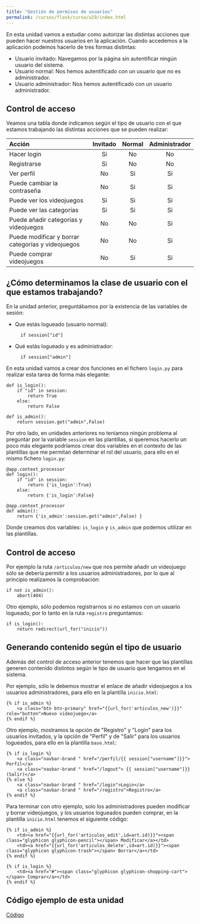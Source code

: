 ```yaml
---
title: "Gestión de permisos de usuarios"
permalink: /cursos/flask/curso/u29/index.html
---
```


En esta unidad vamos a estudiar como autorizar las distintas acciones que pueden hacer nuestros usuarios en la aplicación. Cuando accedemos a la aplicación podemos hacerlo de tres formas distintas:

* Usuario invitado: Navegamos por la página sin autentificar ningún usuario del sistema.
* Usuario normal: Nos hemos autentificado con un usuario que no es administrador.
* Usuario administrador: Nos hemos autentificado con un usuario administrador.

## Control de acceso

Veamos una tabla donde indicamos según el tipo de usuario con el que estamos trabajando las distintas acciones que se pueden realizar:

| Acción   | Invitado | Normal | Administrador |
| :------- | :------: | :----: | :-----------: |
| Hacer login | Si | No | No |
| Registrarse | Si | No | No |
| Ver perfil | No | Si | Si |
| Puede cambiar la contraseña | No | Si | Si |
| Puede ver los videojuegos | Si | Si | Si |
| Puede ver las categorías | Si | Si | Si |
| Puede añadir categorías y videojuegos | No | No | Si |
| Puede modificar y borrar categorías y videojuegos | No | No | Si |
| Puede comprar videojuegos | No | Si | Si |

## ¿Cómo determinamos la clase de usuario con el que estamos trabajando?

En la unidad anterior, preguntábamos por la existencia de las variables de sesión:

* Que estás logueado (usuario normal):

		if session["id"]

* Qué estás logueado y es administrador:

		if session["admin"]

En esta unidad vamos a crear dos funciones en el fichero `login.py` para realizar esta tarea de forma más elegante:

	def is_login():
		if "id" in session:
			return True
		else:
			return False	

	def is_admin():
		return session.get("admin",False) 

Por otro lado, en unidades anteriores no teníamos ningún problema al preguntar por la variable `session` en las plantillas, si queremos hacerlo un poco más elegante podríamos crear dos variables en el contexto de las plantillas que me permitan determinar el rol del usuario, para ello en el mismo fichero `login.py`:

	@app.context_processor
	def login():
		if "id" in session:
			return {'is_login':True}
		else:
			return {'is_login':False}	

	@app.context_processor
	def admin():
		return {'is_admin':session.get("admin",False) }

Donde creamos dos variables: `is_login` y `is_admin` que podemos utilizar en las plantillas.

## Control de acceso

Por ejemplo la ruta `/articulos/new` que nos permite añadir un videojuego sólo se debería permitir a los usuarios administradores, por lo que al principio realizamos la comprobación:

	if not is_admin():
		abort(404)

Otro ejemplo, sólo podemos registrarnos si no estamos con un usuario logueado, por lo tanto en la ruta `registro` preguntamos:

	if is_login():
		return redirect(url_for("inicio"))

## Generando contenido según el tipo de usuario

Además del control de acceso anterior tenemos que hacer que las plantillas generen contenido distintos según le tipo de usuario que tengamos en el sistema.

Por ejemplo, sólo le debemos mostrar el enlace de añadir videojuegos a los usuarios administradores, para ello en la plantilla `inicio.html`:

	{% if is_admin %}
    	<a class="btn btn-primary" href="{{url_for('articulos_new')}}" role="button">Nuevo videojuego</a>
    {% endif %}

Otro ejemplo, mostramos la opción de "Registro" y "Login" para los usuarios invitados, y la opción de "Perfil" y de "Salir" para los usuarios logueados, para ello en la plantilla `base.html`:

	{% if is_login %}
        <a class="navbar-brand " href="/perfil/{{ session["username"]}}"> Perfil</a>
        <a class="navbar-brand " href="/logout"> {{ session["username"]}} (Salir)</a>
    {% else %}
        <a class="navbar-brand " href="/login">Login</a>
        <a class="navbar-brand " href="/registro">Registro</a>
    {% endif %} 

Para terminar con otro ejemplo, solo los administradores pueden modificar y borrar videojuegos, y los usuarios logueados pueden comprar, en la plantilla `inicio.html` tenemos el siguiente código:

	{% if is_admin %}
        <td><a href="{{url_for('articulos_edit',id=art.id)}}"><span class="glyphicon glyphicon-pencil"></span> Modificar</a></td>
        <td><a href="{{url_for('articulos_delete',id=art.id)}}"><span class="glyphicon glyphicon-trash"></span> Borrar</a></td>
    {% endif %}   

    {% if is_login %}
        <td><a href="#"><span class="glyphicon glyphicon-shopping-cart"></span> Comprar</a></td>
    {% endif %}   

## Código ejemplo de esta unidad

[Código](../../ejemplos/u29)